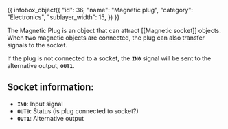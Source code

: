 {{ infobox_object({
	"id": 36,
	"name": "Magnetic plug",
	"category": "Electronics",
	"sublayer_width": 15,
}) }}

The Magnetic Plug is an object that can attract [[Magnetic socket]] objects. When two magnetic objects are connected, the plug can also transfer signals to the socket.

If the plug is not connected to a socket, the **`IN0`** signal will be sent to the alternative output, **`OUT1`**.

## Socket information:
- **`IN0`**: Input signal
- **`OUT0`**: Status (is plug connected to socket?)
- **`OUT1`**: Alternative output